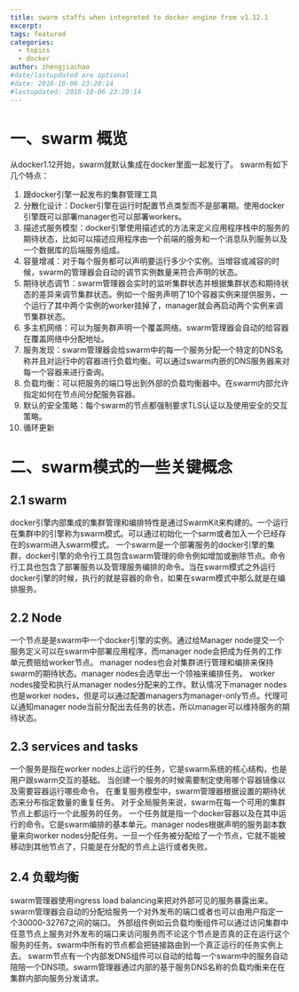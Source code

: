 ```yaml
---
title: swarm staffs when integreted to docker engine from v1.12.1
excerpt: 
tags: featured
categories:
  - topics
  - docker
author: zhengjiachao
#date/lastupdated are optional
#date: 2016-10-06 23:20:14
#lastupdated: 2016-10-06 23:20:14
---
```



# 一、swarm 概览


从docker1.12开始，swarm就默认集成在docker里面一起发行了。
swarm有如下几个特点：

1. 跟docker引擎一起发布的集群管理工具
2. 分散化设计：Docker引擎在运行时配置节点类型而不是部署期。使用docker引擎既可以部署manager也可以部署workers。
3. 描述式服务模型：docker引擎使用描述式的方法来定义应用程序栈中的服务的期待状态，比如可以描述应用程序由一个前端的服务和一个消息队列服务以及一个数据库的后端服务组成。
4. 容量增减：对于每个服务都可以声明要运行多少个实例。当增容或减容的时候，swarm的管理器会自动的调节实例数量来符合声明的状态。
5. 期待状态调节：swarm管理器会实时的监听集群状态并根据集群状态和期待状态的差异来调节集群状态。例如一个服务声明了10个容器实例来提供服务，一个运行了其中两个实例的worker挂掉了，manager就会再启动两个实例来调节集群状态。
6. 多主机网络：可以为服务群声明一个覆盖网络。swarm管理器会自动的给容器在覆盖网络中分配地址。
7. 服务发现：swarm管理器会给swarm中的每一个服务分配一个特定的DNS名称并且对运行中的容器进行负载均衡。可以通过swarm内嵌的DNS服务器来对每一个容器来进行查询。
8. 负载均衡：可以把服务的端口导出到外部的负载均衡器中。在swarm内部允许指定如何在节点间分配服务容器。
9. 默认的安全策略：每个swarm的节点都强制要求TLS认证以及使用安全的交互策略。
10. 循环更新


# 二、swarm模式的一些关键概念

## 2.1 swarm

docker引擎内部集成的集群管理和编排特性是通过SwarmKit来构建的。一个运行在集群中的引擎称为swarm模式。可以通过初始化一个sarm或者加入一个已经存在的swarm进入swarm模式。
一个swarm是一个部署服务的docker引擎的集群，docker引擎的命令行工具包含swarm管理的命令例如增加或删除节点。命令行工具也包含了部署服务以及管理服务编排的命令。当在swarm模式之外运行docker引擎的时候，执行的就是容器的命令，如果在swarm模式中那么就是在编排服务。

## 2.2 Node

一个节点是是swarm中一个docker引擎的实例。通过给Manager node提交一个服务定义可以在swarm中部署应用程序，而manager node会把成为任务的工作单元费赔给worker节点。
manager nodes也会对集群进行管理和编排来保持swarm的期待状态。manager nodes会选举出一个领袖来编排任务。
worker nodes接受和执行从manager nodes分配来的工作。默认情况下manager nodes也是worker nodes，但是可以通过配置managers为manager-only节点。代理可以通知manager node当前分配出去任务的状态，所以manager可以维持服务的期待状态。

## 2.3 services and tasks

一个服务是指在worker nodes上运行的任务，它是swarm系统的核心结构，也是用户跟swarm交互的基础。
当创建一个服务的时候需要制定使用哪个容器镜像以及需要容器运行哪些命令。
在重复服务模型中，swarm管理器根据设置的期待状态来分布指定数量的重复任务。
对于全局服务来说，swarm在每一个可用的集群节点上都运行一个此服务的任务。
一个任务就是指一个docker容器以及在其中运行的命令。它是swarm编排的基本单元。manager nodes根据声明的服务副本数量来向worker nodes分配任务。一旦一个任务被分配给了一个节点，它就不能被移动到其他节点了，只能是在分配的节点上运行或者失败。

## 2.4 负载均衡

swarm管理器使用ingress load balancing来把对外部可见的服务暴露出来。swarm管理器会自动的分配给服务一个对外发布的端口或者也可以由用户指定一个30000-32767之间的端口。
外部组件例如云负载均衡组件可以通过访问集群中任意节点上服务对外发布的端口来访问服务而不论这个节点是否真的正在运行这个服务的任务。swarm中所有的节点都会把链接路由到一个真正运行的任务实例上去。
swarm节点有一个内部发DNS组件可以自动的给每一个swarm中的服务自动陪陪一个DNS项。swarm管理器通过内部的基于服务DNS名称的负载均衡来在在集群内部向服务分发请求。